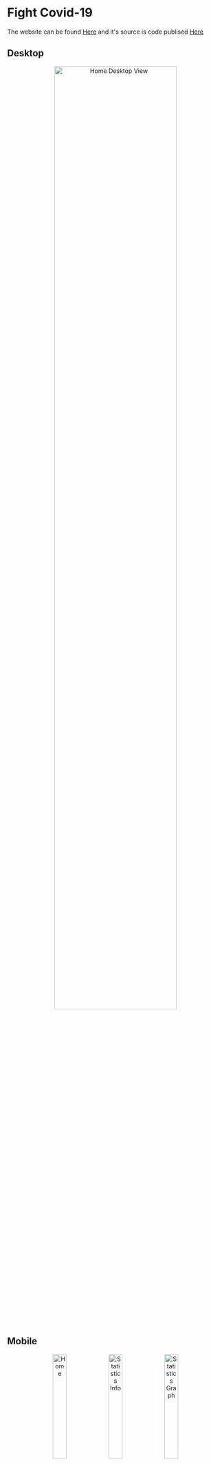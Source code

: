 # Fight Covid-19

 The website can be found [Here](https://covid19.boilerplate.in/) and it's source is code publised [Here](https://github.com/teamboilerplate/covid19-flutter-web)

## Desktop
<p align="center">
    <img width="75%" alt="Home Desktop View" src="https://user-images.githubusercontent.com/26878414/81660106-fa434680-9457-11ea-9bd6-324979089195.png">
</p>

## Mobile
<p align="center">
    <img width="25%" alt="Home" src="https://user-images.githubusercontent.com/26878414/81655896-3674a800-9454-11ea-874d-ff6e5a455efb.png">
    <img width="25%" alt="Statistics Info" src="https://user-images.githubusercontent.com/26878414/81655950-4096a680-9454-11ea-8f4e-1960b264a335.png">
    <img width="25%" alt="Statistics Graph" src="https://user-images.githubusercontent.com/26878414/81655933-3d9bb600-9454-11ea-92ed-72fb5e034ebe.png">
    <img width="25%" alt="Statistics List of Countries" src="https://user-images.githubusercontent.com/26878414/81655918-3b395c00-9454-11ea-9e90-deef9ad6ec1d.png">
    <img alt="Prevention" src="https://user-images.githubusercontent.com/26878414/79934197-9dafc580-846f-11ea-9c9c-f4e425f6db87.png" width="25%">
    <img width="25%" alt="Symptpms" src="https://user-images.githubusercontent.com/26878414/80150208-94406d80-85d5-11ea-84a8-71211848695e.png">
    <img width="25%" alt="MythBuster" src="https://user-images.githubusercontent.com/26878414/81655911-3a082f00-9454-11ea-9192-eac1daf6eb4e.png">
    <img width="25%" alt="MythBuster Fact" src="https://user-images.githubusercontent.com/26878414/81655905-383e6b80-9454-11ea-8f38-3c9fb8e4fc36.png">
    <img width="25%" alt="FAQ" src="https://user-images.githubusercontent.com/26878414/81656439-a6832e00-9454-11ea-9398-e61f0e66193c.png">
    <img width="25%" alt="FAQ Expanded" src="https://user-images.githubusercontent.com/26878414/81655867-2f4d9a00-9454-11ea-91e9-a43fe371c028.png">
    <img width="25%" alt="Information" src="https://user-images.githubusercontent.com/26878414/80150075-55aab300-85d5-11ea-99c0-a1dcd9acbc1a.png">
</p>

## About
- Provides user with relevant data from across the globe and about each specific country. 
- Prevention with Do's and Don'ts information
- A list of all Covid-19 Symptoms
- Myth busters to segregate the facts from the myths
- Frequently Asked Questions to be get all your answers 
- Detailed Information about Covid-19


### Follow the roadmap
##### You can follow the roadmap from [here](ROADMAP.md) (let us know your suggestions)

### Contributing

Check out [CONTRIBUTING.md](CONTRIBUTING.md), which contains a guide for those who wish to contribute. Thanks in advance!

### Data Source

**API**
This Application gets data from [Covid19API](https://covid19api.com/) created by [Kyle Redelinghuys](https://twitter.com/ksredelinghuys)

**Prevention Infographic**
Data sourced from [Visme](https://visme.co/blog/coronavirus-prevention) authored by [Chloe West](http://www.chloesocial.com) with permission from the Author

**COVID-19 Infographic**
Data sourced from [Visme](https://visme.co/blog/what-is-coronavirus) authored by [Mahnoor Sheikh](www.mahnoorsheikh.com) with permission from the Author

**Symptom Icons**
Data sourced from [Freepik](https://www.freepik.com/free-photos-vectors/health)

**Myth Busters**
Data sourced from [WHO](https://www.who.int/emergencies/diseases/novel-coronavirus-2019/advice-for-public/myth-busters) and [MyGovIndia](https://twitter.com/mygovindia/status/1248645463110062080)

### Design

This Application uses [this](https://dribbble.com/shots/10828411-COVID-19) as design reference created by [Samad Sam](https://dribbble.com/Samadsam) 

The Design is tweaked to add more functionality to the application which can be found [here](https://www.figma.com/file/d63yhEbhKvthDvYKfLtM21/Boilerplate-COVID19)